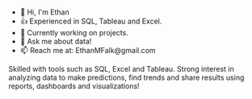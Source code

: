 ### 
<ul style=“list-style-type:circle">
                                  <li> 👋 Hi, I'm Ethan</li>
                                  <li> 👍 Experienced in SQL, Tableau and Excel.</li>
                                  <li> 🔭 Currently working on projects.
                                  <li> 💬 Ask me about data!
                                  <li> 📫 Reach me at: EthanMFalk@gmail.com</li>
                                  </ul>

Skilled with tools such as SQL, Excel and Tableau. Strong interest in analyzing data to make predictions, find trends and share results using reports, dashboards and visualizations!
